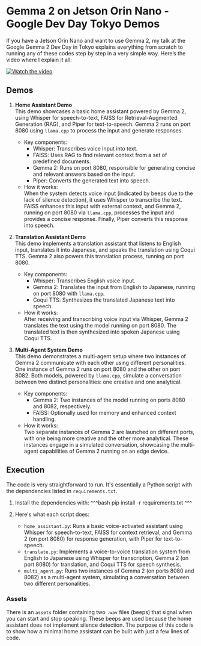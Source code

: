 # Gemma 2 on Jetson Orin Nano - Google Dev Day Tokyo Demos

If you have a Jetson Orin Nano and want to use Gemma 2, my talk at the Google Gemma 2 Dev Day in Tokyo explains everything from scratch to running any of these codes step by step in a very simple way. Here’s the video where I explain it all:

[![Watch the video](https://img.youtube.com/vi/Kd7VJ-TKb8I/maxresdefault.jpg)](https://www.youtube.com/watch?v=Kd7VJ-TKb8I)

## Demos

1. **Home Assistant Demo**  
   This demo showcases a basic home assistant powered by Gemma 2, using Whisper for speech-to-text, FAISS for Retrieval-Augmented Generation (RAG), and Piper for text-to-speech. Gemma 2 runs on port 8080 using `llama.cpp` to process the input and generate responses.

   - Key components:  
     - Whisper: Transcribes voice input into text.
     - FAISS: Uses RAG to find relevant context from a set of predefined documents.
     - Gemma 2: Runs on port 8080, responsible for generating concise and relevant answers based on the input.
     - Piper: Converts the generated text into speech.
   - How it works:  
     When the system detects voice input (indicated by beeps due to the lack of silence detection), it uses Whisper to transcribe the text. FAISS enhances this input with external context, and Gemma 2, running on port 8080 via `llama.cpp`, processes the input and provides a concise response. Finally, Piper converts this response into speech.

2. **Translation Assistant Demo**  
   This demo implements a translation assistant that listens to English input, translates it into Japanese, and speaks the translation using Coqui TTS. Gemma 2 also powers this translation process, running on port 8080.

   - Key components:  
     - Whisper: Transcribes English voice input.
     - Gemma 2: Translates the input from English to Japanese, running on port 8080 with `llama.cpp`.
     - Coqui TTS: Synthesizes the translated Japanese text into speech.
   - How it works:  
     After receiving and transcribing voice input via Whisper, Gemma 2 translates the text using the model running on port 8080. The translated text is then synthesized into spoken Japanese using Coqui TTS.

3. **Multi-Agent System Demo**  
   This demo demonstrates a multi-agent setup where two instances of Gemma 2 communicate with each other using different personalities. One instance of Gemma 2 runs on port 8080 and the other on port 8082. Both models, powered by `llama.cpp`, simulate a conversation between two distinct personalities: one creative and one analytical.

   - Key components:  
     - Gemma 2: Two instances of the model running on ports 8080 and 8082, respectively.
     - FAISS: Optionally used for memory and enhanced context handling.
   - How it works:  
     Two separate instances of Gemma 2 are launched on different ports, with one being more creative and the other more analytical. These instances engage in a simulated conversation, showcasing the multi-agent capabilities of Gemma 2 running on an edge device.

## Execution

The code is very straightforward to run. It's essentially a Python script with the dependencies listed in `requirements.txt`.

1. Install the dependencies with:
   ^^^bash
   pip install -r requirements.txt
   ^^^

2. Here's what each script does:
   - `home_assistant.py`: Runs a basic voice-activated assistant using Whisper for speech-to-text, FAISS for context retrieval, and Gemma 2 (on port 8080) for response generation, with Piper for text-to-speech.
   - `translate.py`: Implements a voice-to-voice translation system from English to Japanese using Whisper for transcription, Gemma 2 (on port 8080) for translation, and Coqui TTS for speech synthesis.
   - `multi_agent.py`: Runs two instances of Gemma 2 (on ports 8080 and 8082) as a multi-agent system, simulating a conversation between two different personalities.

### Assets

There is an `assets` folder containing two `.wav` files (beeps) that signal when you can start and stop speaking. These beeps are used because the home assistant does not implement silence detection. The purpose of this code is to show how a minimal home assistant can be built with just a few lines of code.
